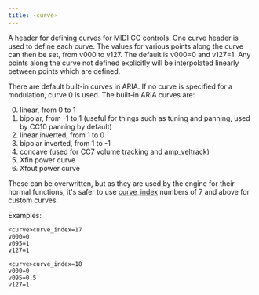 ```yaml
---
title: ‹curve›
---
```

A header for defining curves for MIDI CC controls. One curve header is used to
define each curve. The values for various points along the curve can then be set,
from v000 to v127. The default is v000=0 and v127=1. Any points along the curve
not defined explicitly will be interpolated linearly between points which are defined.

There are default built-in curves in ARIA. If no curve is specified for a
modulation, curve 0 is used. The built-in ARIA curves are:

0. linear, from 0 to 1
1. bipolar, from -1 to 1 (useful for things such as tuning and panning, used by CC10 panning by default)
2. linear inverted, from 1 to 0
3. bipolar inverted, from 1 to -1
4. concave (used for CC7 volume tracking and amp_veltrack)
5. Xfin power curve
6. Xfout power curve

These can be overwritten, but as they are used by the engine for their normal
functions, it's safer to use [curve_index](/opcodes/curve_index) numbers
of 7 and above for custom curves.

Examples:

```
<curve>curve_index=17
v000=0
v095=1
v127=1

<curve>curve_index=18
v000=0
v095=0.5
v127=1
```
